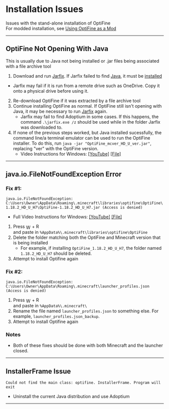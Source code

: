 # Installation Issues
Issues with the stand-alone installation of OptiFine  
For modded installation, see [Using OptiFine as a Mod](/UseAsAMod.md)

<hr>

## OptiFine Not Opening With Java
This is usually due to Java not being installed or .jar files being associated with a file archive tool
1. Download and run [Jarfix](https://johann.loefflmann.net/downloads/jarfix.exe). If Jarfix failed to find [Java](https://adoptium.net/?variant=openjdk17&jvmVariant=hotspot), it must be [installed](https://adoptium.net/?variant=openjdk17&jvmVariant=hotspot)
- Jarfix may fail if it is run from a remote drive such as OneDrive. Copy it onto a physical drive before using it. 
2. Re-download OptiFine if it was extracted by a file archive tool
3. Continue installing OptiFine as normal. If OptiFine still isn't opening with Java, it may be necessary to run [Jarfix](https://johann.loefflmann.net/downloads/jarfix.exe) again. 
	- Jarfix may fail to find Adoptium in some cases. If this happens, the command `.\jarfix.exe /z` should be used while in the folder Jarfix was downloaded to. 
4. If none of the previous steps worked, but Java installed sucessfully, the command line/a terminal emulator can be used to run the OptiFine installer. To do this, run `java -jar "OptiFine_mcver_HD_U_ver.jar"`, replacing "ver" with the OptiFine version. 
	- Video Instructions for Windows: [[YouTube]](https://youtu.be/_I0hl-i77AY) [[File]](/videos/ExecuteJar.mp4)

<hr>

## java.io.FileNotFoundException Error

### Fix #1:
`java.io.FileNotFoundException: C:\Users\Owner\AppData\Roaming\.minecraft\libraries\optifine\OptiFine\1.18.2_HD_U_H7\OptiFine-1.18.2_HD_U_H7.jar (Access is denied)`

- Full Video Instructions for Windows: [[YouTube]](https://youtu.be/lBaUbS7FJAU) [[File]](/videos/FileNotFound.mp4)

1. Press <img src="https://docs.microsoft.com/en-us/windows/images/windows-logo.png" alt="Windows Key" style="vertical-align: middle;display:inline-block;width:15px;height:15px;"> + R</li> and paste in `%AppData%\.minecraft\libraries\optifine\OptiFine`
2. Delete the folder matching both the OptiFine and Minecraft version that is being installed
	- For example, if installing `OptiFine_1.18.2_HD_U_H7`, the folder named `1.18.2_HD_U_H7` should be deleted.
3. Attempt to install Optifine again
  
### Fix #2: 
`java.io.FileNotFoundException: C:\Users\Owner\AppData\Roaming\.minecraft\launcher_profiles.json (Access is denied)` 

1. Press <img src="https://docs.microsoft.com/en-us/windows/images/windows-logo.png" alt="Windows Key" style="vertical-align: middle;display:inline-block;width:15px;height:15px;"> + R</li> and paste in `%AppData%\.minecraft\`
2. Rename the file named `launcher_profiles.json` to something else. For example, `launcher_profiles.json_backup`. 
3. Attempt to install Optifine again
### Notes
- Both of these fixes should be done with both Minecraft and the launcher closed.

<hr>

## InstallerFrame Issue
`Could not find the main class: optifine. InstallerFrame. Program will exit`

- Uninstall the current Java distribution and use Adoptium

<hr>
